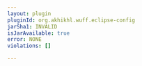```yaml
---
layout: plugin
pluginId: org.akhikhl.wuff.eclipse-config
jarSha1: INVALID
isJarAvailable: true
error: NONE
violations: []

---
```

